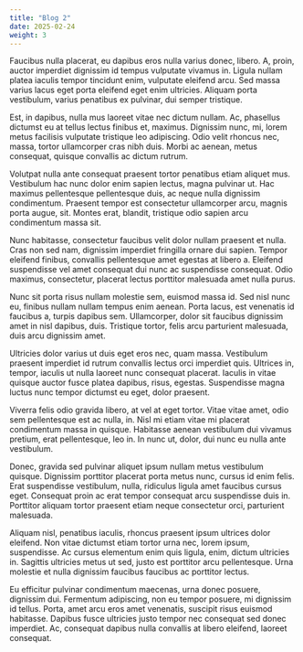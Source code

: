 ```yaml
---
title: "Blog 2"
date: 2025-02-24
weight: 3
---
```

Faucibus nulla placerat, eu dapibus eros nulla varius donec, libero. A, proin, auctor imperdiet dignissim id tempus vulputate vivamus in. Ligula nullam platea iaculis tempor tincidunt enim, vulputate eleifend arcu. Sed massa varius lacus eget porta eleifend eget enim ultricies. Aliquam porta vestibulum, varius penatibus ex pulvinar, dui semper tristique.

Est, in dapibus, nulla mus laoreet vitae nec dictum nullam. Ac, phasellus dictumst eu at tellus lectus finibus et, maximus. Dignissim nunc, mi, lorem metus facilisis vulputate tristique leo adipiscing. Odio velit rhoncus nec, massa, tortor ullamcorper cras nibh duis. Morbi ac aenean, metus consequat, quisque convallis ac dictum rutrum.

Volutpat nulla ante consequat praesent tortor penatibus etiam aliquet mus. Vestibulum hac nunc dolor enim sapien lectus, magna pulvinar ut. Hac maximus pellentesque pellentesque duis, ac neque nulla dignissim condimentum. Praesent tempor est consectetur ullamcorper arcu, magnis porta augue, sit. Montes erat, blandit, tristique odio sapien arcu condimentum massa sit.

Nunc habitasse, consectetur faucibus velit dolor nullam praesent et nulla. Cras non sed nam, dignissim imperdiet fringilla ornare dui sapien. Tempor eleifend finibus, convallis pellentesque amet egestas at libero a. Eleifend suspendisse vel amet consequat dui nunc ac suspendisse consequat. Odio maximus, consectetur, placerat lectus porttitor malesuada amet nulla purus.

Nunc sit porta risus nullam molestie sem, euismod massa id. Sed nisl nunc eu, finibus nullam nullam tempus enim aenean. Porta lacus, est venenatis id faucibus a, turpis dapibus sem. Ullamcorper, dolor sit faucibus dignissim amet in nisl dapibus, duis. Tristique tortor, felis arcu parturient malesuada, duis arcu dignissim amet.

Ultricies dolor varius ut duis eget eros nec, quam massa. Vestibulum praesent imperdiet id rutrum convallis lectus orci imperdiet quis. Ultrices in, tempor, iaculis ut nulla laoreet nunc consequat placerat. Iaculis in vitae quisque auctor fusce platea dapibus, risus, egestas. Suspendisse magna luctus nunc tempor dictumst eu eget, dolor praesent.

Viverra felis odio gravida libero, at vel at eget tortor. Vitae vitae amet, odio sem pellentesque est ac nulla, in. Nisl mi etiam vitae mi placerat condimentum massa in quisque. Habitasse aenean vestibulum dui vivamus pretium, erat pellentesque, leo in. In nunc ut, dolor, dui nunc eu nulla ante vestibulum.

Donec, gravida sed pulvinar aliquet ipsum nullam metus vestibulum quisque. Dignissim porttitor placerat porta metus nunc, cursus id enim felis. Erat suspendisse vestibulum, nulla, ridiculus ligula amet faucibus cursus eget. Consequat proin ac erat tempor consequat arcu suspendisse duis in. Porttitor aliquam tortor praesent etiam neque consectetur orci, parturient malesuada.

Aliquam nisl, penatibus iaculis, rhoncus praesent ipsum ultrices dolor eleifend. Non vitae dictumst etiam tortor urna nec, lorem ipsum, suspendisse. Ac cursus elementum enim quis ligula, enim, dictum ultricies in. Sagittis ultricies metus ut sed, justo est porttitor arcu pellentesque. Urna molestie et nulla dignissim faucibus faucibus ac porttitor lectus.

Eu efficitur pulvinar condimentum maecenas, urna donec posuere, dignissim dui. Fermentum adipiscing, non eu tempor posuere, mi dignissim id tellus. Porta, amet arcu eros amet venenatis, suscipit risus euismod habitasse. Dapibus fusce ultricies justo tempor nec consequat sed donec imperdiet. Ac, consequat dapibus nulla convallis at libero eleifend, laoreet consequat.
